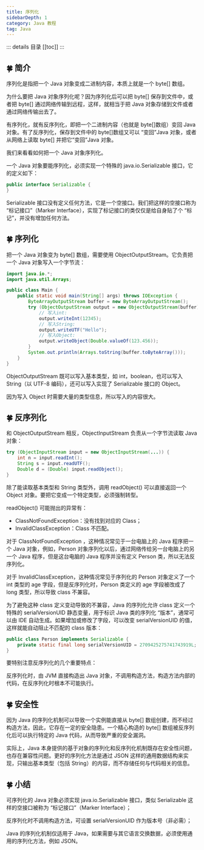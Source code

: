 ```yaml
---
title: 序列化
sidebarDepth: 1
category: Java 教程
tag: Java
---
```


::: details 目录
[[toc]]
:::

## 🍀 简介


序列化是指把一个 Java 对象变成二进制内容，本质上就是一个 byte[] 数组。

为什么要把 Java 对象序列化呢？因为序列化后可以把 byte[] 保存到文件中，或者把 byte[] 通过网络传输到远程，这样，就相当于把 Java 对象存储到文件或者通过网络传输出去了。

有序列化，就有反序列化，即把一个二进制内容（也就是 byte[]数组）变回 Java 对象。有了反序列化，保存到文件中的 byte[]数组又可以 “变回”Java 对象，或者从网络上读取 byte[] 并把它“变回”Java 对象。

我们来看看如何把一个 Java 对象序列化。

一个 Java 对象要能序列化，必须实现一个特殊的 java.io.Serializable 接口，它的定义如下：

```java
public interface Serializable {
}
```

Serializable 接口没有定义任何方法，它是一个空接口。我们把这样的空接口称为 “标记接口”（Marker Interface），实现了标记接口的类仅仅是给自身贴了个 “标记”，并没有增加任何方法。


## 🍀 序列化

把一个 Java 对象变为 byte[] 数组，需要使用 ObjectOutputStream。它负责把一个 Java 对象写入一个字节流：


```java
import java.io.*;
import java.util.Arrays;

public class Main {
    public static void main(String[] args) throws IOException {
        ByteArrayOutputStream buffer = new ByteArrayOutputStream();
        try (ObjectOutputStream output = new ObjectOutputStream(buffer)) {
            // 写入int:
            output.writeInt(12345);
            // 写入String:
            output.writeUTF("Hello");
            // 写入Object:
            output.writeObject(Double.valueOf(123.456));
        }
        System.out.println(Arrays.toString(buffer.toByteArray()));
    }
}
```

ObjectOutputStream 既可以写入基本类型，如 int，boolean，也可以写入 String（以 UTF-8 编码），还可以写入实现了 Serializable 接口的 Object。

因为写入 Object 时需要大量的类型信息，所以写入的内容很大。


## 🍀 反序列化

和 ObjectOutputStream 相反，ObjectInputStream 负责从一个字节流读取 Java 对象：

```java
try (ObjectInputStream input = new ObjectInputStream(...)) {
    int n = input.readInt();
    String s = input.readUTF();
    Double d = (Double) input.readObject();
}
```

除了能读取基本类型和 String 类型外，调用 readObject() 可以直接返回一个 Object 对象。要把它变成一个特定类型，必须强制转型。

readObject() 可能抛出的异常有：

- ClassNotFoundException：没有找到对应的 Class；
- InvalidClassException：Class 不匹配。


对于 ClassNotFoundException ，这种情况常见于一台电脑上的 Java 程序把一个 Java 对象，例如，Person 对象序列化以后，通过网络传给另一台电脑上的另一个 Java 程序，但是这台电脑的 Java 程序并没有定义 Person 类，所以无法反序列化。

对于 InvalidClassException，这种情况常见于序列化的 Person 对象定义了一个 int 类型的 age 字段，但是反序列化时，Person 类定义的 age 字段被改成了 long 类型，所以导致 class 不兼容。

为了避免这种 class 定义变动导致的不兼容，Java 的序列化允许 class 定义一个特殊的 serialVersionUID 静态变量，用于标识 Java 类的序列化 “版本”，通常可以由 IDE 自动生成。如果增加或修改了字段，可以改变 serialVersionUID 的值，这样就能自动阻止不匹配的 class 版本：

```java
public class Person implements Serializable {
    private static final long serialVersionUID = 2709425275741743919L;
}
```

要特别注意反序列化的几个重要特点：

反序列化时，由 JVM 直接构造出 Java 对象，不调用构造方法，构造方法内部的代码，在反序列化时根本不可能执行。


## 🍀 安全性

因为 Java 的序列化机制可以导致一个实例能直接从 byte[] 数组创建，而不经过构造方法，因此，它存在一定的安全隐患。一个精心构造的 byte[] 数组被反序列化后可以执行特定的 Java 代码，从而导致严重的安全漏洞。

实际上，Java 本身提供的基于对象的序列化和反序列化机制既存在安全性问题，也存在兼容性问题。更好的序列化方法是通过 JSON 这样的通用数据结构来实现，只输出基本类型（包括 String）的内容，而不存储任何与代码相关的信息。

## 🍀 小结

可序列化的 Java 对象必须实现 java.io.Serializable 接口，类似 Serializable 这样的空接口被称为 “标记接口”（Marker Interface）；

反序列化时不调用构造方法，可设置 serialVersionUID 作为版本号（非必需）；

Java 的序列化机制仅适用于 Java，如果需要与其它语言交换数据，必须使用通用的序列化方法，例如 JSON。



